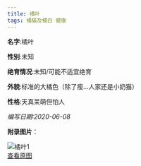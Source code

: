 ```yaml
---
title: 橘叶
tags: 橘猫及橘白 健康 
---
```


**名字**:橘叶

**性别**:未知

**绝育情况**:未知/可能不适宜绝育

**外貌**:标准的大橘色（除了瘦…人家还是小奶猫）

**性格**:天真呆萌但怕人

*编写日期:2020-06-08*

**附录图片**：

![橘叶1](http://nekoustc.hk.ufileos.com//cats/m_橘叶1.jpg)    
[查看原图](http://nekoustc.hk.ufileos.com//cats/l_橘叶1.jpg)    
